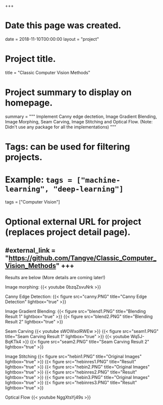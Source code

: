 +++
# Date this page was created.
date = 2018-11-10T00:00:00
layout = "project"

# Project title.
title = "Classic Computer Vision Methods"

# Project summary to display on homepage.
summary = """
Implement Canny edge dectetion, Image Gradient Blending, Image Morphing, Seam Carving, Image Stitching and Optical Flow. (Note: Didn't use any package for all the implementations)
 """

# Tags: can be used for filtering projects.
# Example: `tags = ["machine-learning", "deep-learning"]`
tags = ["Computer Vision"]

# Optional external URL for project (replaces project detail page).
#external_link = "https://github.com/Tangve/Classic_Computer_Vision_Methods"
+++
---
Results are below (More details are coming later!)<br>

Image morphing:
{{< youtube 0bzqZsvuNrk >}}

Canny Edge Detection:
{{< figure src="canny.PNG" title="Canny Edge Detection" lightbox="true" >}}

Image Gradient Blending:
{{< figure src="blend1.PNG" title="Blending Result 1" lightbox="true" >}}
{{< figure src="blend2.PNG" title="Blending Result 2" lightbox="true" >}}

Seam Carving
{{< youtube sWOWxolRWEw >}}
{{< figure src="seam1.PNG" title="Seam Carving Result 1" lightbox="true" >}}
{{< youtube Wq5J-BqKTk4 >}}
{{< figure src="seam2.PNG" title="Seam Carving Result 2" lightbox="true" >}}

Image Stitching
{{< figure src="hebin1.PNG" title="Original Images" lightbox="true" >}}
{{< figure src="hebinres1.PNG" title="Result" lightbox="true" >}}
{{< figure src="hebin2.PNG" title="Original Images" lightbox="true" >}}
{{< figure src="hebinres2.PNG" title="Result" lightbox="true" >}}
{{< figure src="hebin3.PNG" title="Original Images" lightbox="true" >}}
{{< figure src="hebinres3.PNG" title="Result" lightbox="true" >}}

Optical Flow
{{< youtube NggXtsYj49s >}}


